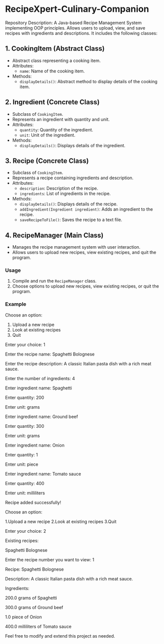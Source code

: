 # RecipeXpert-Culinary-Companion
Repository Description: A Java-based Recipe Management System implementing OOP principles. Allows users to upload, view, and save recipes with ingredients and descriptions.
It includes the following classes:

## 1. CookingItem (Abstract Class)
- Abstract class representing a cooking item.
- Attributes:
  - `name`: Name of the cooking item.
- Methods:
  - `displayDetails()`: Abstract method to display details of the cooking item.

## 2. Ingredient (Concrete Class)
- Subclass of `CookingItem`.
- Represents an ingredient with quantity and unit.
- Attributes:
  - `quantity`: Quantity of the ingredient.
  - `unit`: Unit of the ingredient.
- Methods:
  - `displayDetails()`: Displays details of the ingredient.

## 3. Recipe (Concrete Class)
- Subclass of `CookingItem`.
- Represents a recipe containing ingredients and description.
- Attributes:
  - `description`: Description of the recipe.
  - `ingredients`: List of ingredients in the recipe.
- Methods:
  - `displayDetails()`: Displays details of the recipe.
  - `addIngredient(Ingredient ingredient)`: Adds an ingredient to the recipe.
  - `saveRecipeToFile()`: Saves the recipe to a text file.

## 4. RecipeManager (Main Class)
- Manages the recipe management system with user interaction.
- Allows users to upload new recipes, view existing recipes, and quit the program.

### Usage
1. Compile and run the `RecipeManager` class.
2. Choose options to upload new recipes, view existing recipes, or quit the program.

### Example

Choose an option:

1. Upload a new recipe
2. Look at existing recipes
3. Quit
   
Enter your choice: 1

Enter the recipe name: Spaghetti Bolognese

Enter the recipe description: A classic Italian pasta dish with a rich meat sauce.

Enter the number of ingredients: 4

Enter ingredient name: Spaghetti

Enter quantity: 200

Enter unit: grams

Enter ingredient name: Ground beef

Enter quantity: 300

Enter unit: grams

Enter ingredient name: Onion

Enter quantity: 1

Enter unit: piece

Enter ingredient name: Tomato sauce

Enter quantity: 400

Enter unit: milliliters

Recipe added successfully!

Choose an option:

1.Upload a new recipe
2.Look at existing recipes
3.Quit

Enter your choice: 2

Existing recipes:

Spaghetti Bolognese

Enter the recipe number you want to view: 1

Recipe: Spaghetti Bolognese

Description: A classic Italian pasta dish with a rich meat sauce.

Ingredients:

200.0 grams of Spaghetti

300.0 grams of Ground beef

1.0 piece of Onion

400.0 milliliters of Tomato sauce



Feel free to modify and extend this project as needed.
